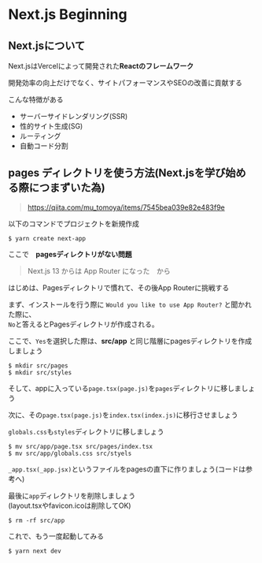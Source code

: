 # Next.js Beginning
## Next.jsについて
Next.jsはVercelによって開発された**Reactのフレームワーク**

開発効率の向上だけでなく、サイトパフォーマンスやSEOの改善に貢献する  

こんな特徴がある  
- サーバーサイドレンダリング(SSR)
- 性的サイト生成(SG)
- ルーティング
- 自動コード分割


## pages ディレクトリを使う方法(Next.jsを学び始める際につまずいた為)
> https://qiita.com/mu_tomoya/items/7545bea039e82e483f9e  

以下のコマンドでプロジェクトを新規作成  
```
$ yarn create next-app  
```
ここで　**pagesディレクトリがない問題**  
> Next.js 13 からは App Router になった　から

はじめは、Pagesディレクトリで慣れて、その後App Routerに挑戦する  


まず、インストールを行う際に `Would you like to use App Router?`  と聞かれた際に、  
`No`と答えるとPagesディレクトリが作成される。

ここで、`Yes`を選択した際は、**src/app** と同じ階層にpagesディレクトリを作成しましょう  
```
$ mkdir src/pages
$ mkdir src/styles 
```
そして、appに入っている`page.tsx(page.js)`を`pages`ディレクトリに移しましょう  

次に、その`page.tsx(page.js)`を`index.tsx(index.js)`に移行させましょう  

`globals.css`も`styles`ディレクトリに移しましょう
```
$ mv src/app/page.tsx src/pages/index.tsx
$ mv src/app/globals.css src/styels
```

`_app.tsx(_app.jsx)`というファイルをpagesの直下に作りましょう(コードは参考へ)  

最後に`app`ディレクトリを削除しましょう    
(layout.tsxやfavicon.icoは削除してOK)
``` 
$ rm -rf src/app
```

これで、もう一度起動してみる  
```
$ yarn next dev
```
